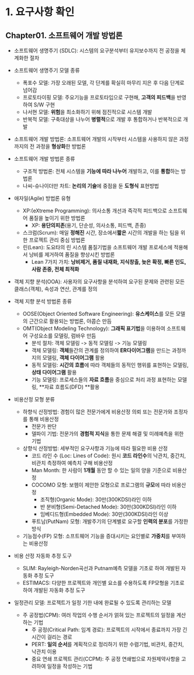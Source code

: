 # 1. 요구사항 확인



## Chapter01. 소프트웨어 개발 방법론

- 소프트웨어 생명주기 (SDLC): 시스템의 요구분석부터 유지보수까지 전 공정을 체계화한 절차
- 소프트웨어 생명주기 모델 종류
  - 폭포수 모델: 가장 오래된 모델, 각 단계를 확실히 마무리 지은 후 다음 단계로 넘어감
  - 프로토타이핑 모델: 주요기능을 프로토타입으로 구현해, **고객의 피드백**을 반영하여 S/W 구현
  - 나서현 모델: **위험**을 최소화하기 위해 점진적으로 시스템 개발
  - 반복적 모델: 구축대상을 나누어 **병렬적**으로 개발 후 통합하거나 반복적으로 개발 



- 소프트웨어 개발 방법론: 소프트웨어 개발의 시작부터 시스템을 사용하지 않은 과정까지의 전 과정을 **형상화**한 방법론
- 소프트웨어 개발 방법론 종류
  - 구조적 방법론: 전체 시스템을 **기능에 따라 나누어** 개발하고, 이를 **통합**하는 방법론
  - 나씨-슈나이더만 차트: **논리의 기술**에 중점을 둔 **도형식** 표현방법



- 애자일(Agile) 방법론 유형
  - XP:(eXtreme Programming): 의사소통 개선과 즉각적 피드백으로 소프트웨어 품질을 높이기 위한 방법론
    - XP: **용단의피존**(용기, 단순성, 의사소통, 피드백, 존중)
  - 스크럼(Scrum): 매일 **정해진** 시간, 장소에서**짧은** 시간의 개발을 하는 팀을 위한 프로젝트 관리 중심 방법론
  - 린(Lean): 도요타의 린 시스템 품질기법을 소프트웨어 개발 프로세스에 적용해서 낭비를 제거하여 품질을 향상시킨 방법론
    - Lean 7가지 가치: **낭비제거, 품질 내재화, 지식창출, 늦은 확정, 빠른 인도, 사람 존중, 전체 최적화**



- 객체 지향 분석(OOA): 사용자의 요구사항을 분석하여 요구된 문제와 관련된 모든 클래스(객체), 속성과 연산, 관계를 정의
- 객체 지향 분석 방법론 종류
  - OOSE(Object Oriented Software Engineering): **유스케이스**를 모든 모델의 근간으로 활용되는 방법론, 야콥슨 만듬
  - OMT(Object Modeling Technology): **그래픽 표기법**을 이용하여 소프트웨어 구성요소를 모델링, 럼바우 만듬
    - 분석 절차: 객체 모델링 -> 동적 모델링 -> 기능 모델링
    - 객체 모델링: **객체**들간의 관계를 정의하여 **ER다이어그램**을 만드는 과정까지의 모델링, **객체 다이어그램** 활용
    - 동적 모델링: **시간의 흐름**에 따라 객체들의 동적인 행위를 표현하는 모델링, **상태 다이어그램** 활용
    - 기능 모델링: 프로세스들의 **자료 흐름**을 중심으로 처리 과정 표현하는 모델링, **자료 흐름도(DFD) **활용



- 비용산정 모형 분류
  - 하향식 산정방법: 경험이 많은 전문가에게 비용산정 의뢰 또는 전문가와 조정자를 통해 비용산정
    - 전문가 판단
    - 델파이 기법: 전문가의 **경험적 지식**을 통한 문제 해결 및 미례예측을 위한 기법
  - 상향식 산정방법: 세부적인 요구사항과 기능에 따라 필요한 비용 산정
    - 코드 라인 수 (Loc: Lines of Code): 원시 **코드 라인수**의 낙관치, 중간치, 비관치 측정하여 예측치 구해 비용산정
    - Man Month: 한 사람이 **1개월** 동안 할 수 있는 일의 양을 기준으로 비용산정
    - COCOMO 모형: 보헴이 제안한 모형으로 프로그램의 **규모**에 따라 비용산정
      - 조직형(Organic Mode): 30만(300KDSI)라인 이하
      - 반 분비형(Semi-Detached Mode): 30만(300KDSI)라인 이하
      - 임베디드형(Embedded Mode): 30만(300KDSI)라인 이상
    - 푸트남(PutNam) 모형: 개발주기의 단계별로 요구할 **인력의 분포**를 가정한 방식
  - 기능점수(FP) 모형: 소프트웨어 기능을 증대시키는 요인별로 **가중치**를 부여하는 비용산정
- 비용 산정 자동화 추정 도구
  - SLIM: Rayleigh-Norden곡선과 Putnam예측 모델을 기초로 하여 개발된 자동화 추정 도구
  - ESTIMACS: 다양한 프로젝트와 개인별 요소를 수용하도록 FP모형을 기초로 하여 개발된 자동화 추정 도구



- 일정관리 모델: 프로젝트가 일정 기한 내에 완료될 수 있도록 관리하는 모델
  - 주 공정법(CPM): 여러 작업의 수행 순서가 얽혀 있는 프로젝트의 일정을 계산하는 기법
    - 주 공정(Critical Path: 임계 경로): 프로젝트의 시작에서 종료까지 가장 긴 시간이 걸리는 경로
    - PERT: **일의 순서**를 계획적으로 정리하기 위한 수렴기법, 비관치, 중간치, 낙관치 이용
    - 중요 연쇄 프로젝트 관리(CCPM): 주 공정 연쇄법으로 자원제약사항을 고려하여 일정을 작성하는 기법

